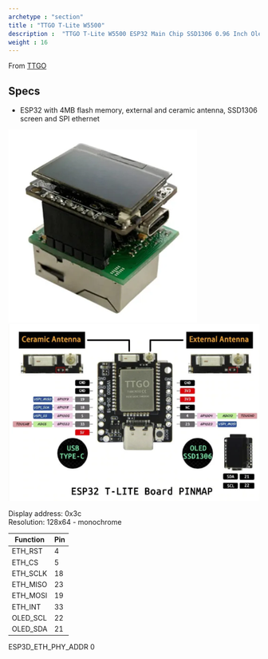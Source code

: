 ```yaml
---
archetype : "section"
title : "TTGO T-Lite W5500"
description :  "TTGO T-Lite W5500 ESP32 Main Chip SSD1306 0.96 Inch Oled"
weight : 16
---
```


From [TTGO](https://github.com/Xinyuan-LilyGO/LilyGo-W5500-Lite)

## Specs
* ESP32 with 4MB flash memory, external and ceramic antenna, SSD1306 screen and SPI ethernet 

![image](front.png?width=400px)
![image](pinout.png?width=400px)

Display address: 0x3c   
Resolution: 128x64 - monochrome   

|Function|Pin|
|--|--|
|     ETH_RST    |     4   |
|     ETH_CS     |     5   |
|     ETH_SCLK   |    18   |
|     ETH_MISO   |    23   |
|     ETH_MOSI   |    19   |
|     ETH_INT    |    33   |
|     OLED_SCL   |    22   |
|     OLED_SDA   |    21   |

ESP3D_ETH_PHY_ADDR 0